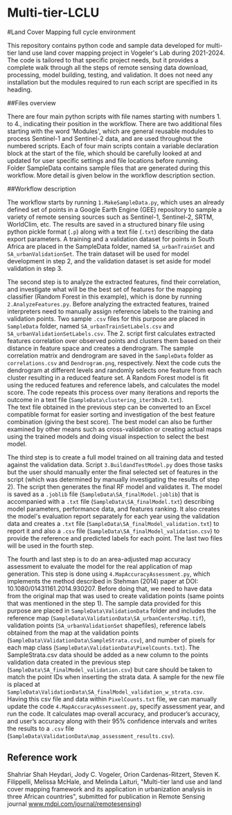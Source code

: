 # Multi-tier-LCLU

#Land Cover Mapping full cycle environment

This repository contains python code and sample data developed for multi-tier land use land cover mapping project in Vogeler's Lab during 2021-2024. The code is tailored to that specific project needs, but it provides a complete walk through all the steps of remote sensing data download, processing, model building, testing, and validation. It does not need any installation but the modules required to run each script are specified in its heading.  

##Files overview

There are four main python scripts with file names starting with numbers 1. to 4., indicating their position in the workflow. There are two additional files starting with the word 'Modules', which are general reusable modules to process Sentinel-1 and Sentinel-2 data, and are used throughout the numbered scripts. Each of four main scripts contain a variable declaration block at the start of the file, which should be carefully looked at and updated for user specific settings and file locations before running.  
Folder SampleData contains sample files that are generated during this workflow. More detail is given below in the workflow description section.  

##Workflow description

The workflow starts by running `1.MakeSampleData.py`, which uses an already defined set of points in a Google Earth Engine (GEE) repository to sample a variety of remote sensing sources such as Sentinel-1, Sentinel-2, SRTM, WorldClim, etc. The results are saved in a structured binary file using python pickle format (`.p`) along with a text file (`.txt`) describing the data export parameters. A training and a validation dataset for points in South Africa are placed in the SampleData folder, named `SA_urbanTrainSet` and `SA_urbanValidationSet`. The train dataset will be used for model development in step 2, and the validation dataset is set aside for model validation in step 3.  

The second step is to analyze the extracted features, find their correlation, and investigate what will be the best set of features for the mapping classifier (Random Forest in this example), which is done by running `2.AnalyzeFeatures.py`. Before analyzing the extracted features, trained interpreters need to manually assign reference labels to the training and validation points. Two sample `.csv` files for this purpose are placed in `SampleData` folder, named `SA_urbanTrainSetLabels.csv` and `SA_urbanValidationSetLabels.csv`. The 2. script first calculates extracted features correlation over observed points and clusters them based on their distance in feature space and creates a dendrogram. The sample correlation matrix and dendrogram are saved in the `SampleData` folder as `correlations.csv` and `Dendrogram.png`, respectively. Next the code cuts the dendrogram at different levels and randomly selects one feature from each cluster resulting in a reduced feature set. A Random Forest model is fit using the reduced features and reference labels, and calculates the model score. The code repeats this process over many iterations and reports the outcome in a text file (`SampleData\clustering_iter30x20.txt`).  
The text file obtained in the previous step can be converted to an Excel compatible format for easier sorting and investigation of the best feature combination (giving the best score). The best model can also be further examined by other means such as cross-validation or creating actual maps using the trained models and doing visual inspection to select the best model.  

The third step is to create a full model trained on all training data and tested against the validation data. Script `3.BuildandTestModel.py` does those tasks but the user should manually enter the final selected set of features in the script (which was determined by manually investigating the results of step 2). The script then generates the final RF model and validates it. The model is saved as a `.joblib` file (`SampleData\SA_finalModel.joblib`) that is accompanied with a `.txt` file (`SampleData\SA_finalModel.txt`) describing model parameters, performance data, and features ranking. It also creates the model's evaluation report separately for each year using the validation data and creates a `.txt` file (`SampleData\SA_finalModel_validation.txt`) to report it and also a `.csv` file (`SampleData\SA_finalModel_validation.csv`) to provide the reference and predicted labels for each point. The last two files will be used in the fourth step.  

The fourth and last step is to do an area-adjusted map accuracy assessment to evaluate the model for the real application of map generation. This step is done using `4.MapAccuracyAssessment.py`, which implements the method described in Stehman (2014) paper at DOI: 10.1080/01431161.2014.930207. Before doing that, we need to have data from the original map that was used to create validation points (same points that was mentioned in the step 1). The sample data provided for this purpose are placed in `SampleData\ValidationData` folder and includes the reference map (`SampleData\ValidationData\SA_urbanCentersMap.tif`), validation points (`SA_urbanValidationSet` shapefiles), reference labels obtained from the map at the validation points (`SampleData\ValidationData\SampleStrata.csv`), and number of pixels for each map class (`SampleData\ValidationData\PixelCounts.txt`). The SampleStrata.csv data should be added as a new column to the points validation data created in the previous step (`SampleData\SA_finalModel_validation.csv`) but care should be taken to match the point IDs when inserting the strata data. A sample for the new file is placed at `SampleData\ValidationData\SA_finalModel_validation_w_strata.csv`. Having this csv file and data within `PixelCounts.txt` file, we can manually update the code `4.MapAccuracyAssessment.py`, specify assessment year, and run the code. It calculates map overall accuracy, and producer’s accuracy, and user’s accuracy along with their 95% confidence intervals and writes the results to a `.csv` file (`SampleData\ValidationData\map_assessment_results.csv`).  

## Reference work

Shahriar Shah Heydari, Jody C. Vogeler, Orion Cardenas-Ritzert, Steven K. Filippelli, Melissa McHale, and Melinda Laituri, "Multi-tier land use and land cover mapping framework and its application in urbanization analysis in three African countries", submitted for publication in Remote Sensing journal www.mdpi.com/journal/remotesensing)
 
 